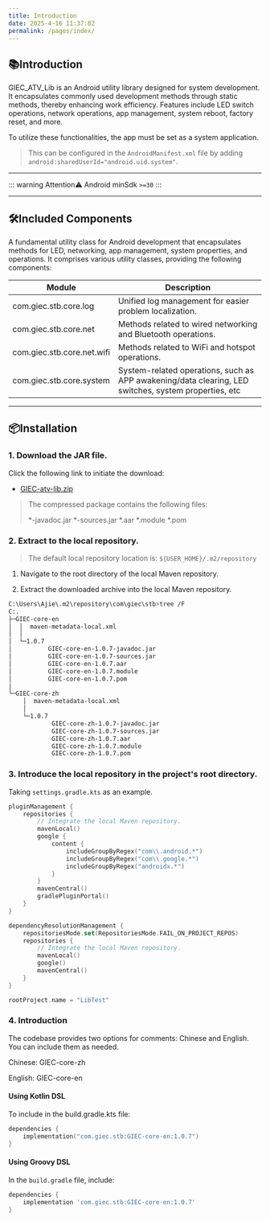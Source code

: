 ```yaml
---
title: Introduction
date: 2025-4-16 11:37:02
permalink: /pages/index/
---
```


## 📚Introduction

GIEC_ATV_Lib is an Android utility library designed for system development. It encapsulates commonly used development methods through static methods, thereby enhancing work efficiency. Features include LED switch operations, network operations, app management, system reboot, factory reset, and more.

To utilize these functionalities, the app must be set as a system application. 

> This can be configured in the `AndroidManifest.xml` file by adding `android:sharedUserId="android.uid.system"`.

-------------------------------------------------------------------------------

::: warning Attention⚠️
Android minSdk `>=30`
:::

---

## 🛠️Included Components

A fundamental utility class for Android development that encapsulates methods for LED, networking, app management, system properties, and operations. It comprises various utility classes, providing the following components:

| Module                        | Description                                                                                          |
|-------------------------------|------------------------------------------------------------------------------------------------------|
| com.giec.stb.core.log         | Unified log management for easier problem localization.                                              |
| com.giec.stb.core.net         | Methods related to wired networking and Bluetooth operations.                                        |
| com.giec.stb.core.net.wifi    | Methods related to WiFi and hotspot operations.                                                      |
| com.giec.stb.core.system      | System-related operations, such as APP awakening/data clearing, LED switches, system properties, etc |

-------------------------------------------------------------------------------

## 📦Installation

### 1. Download the JAR file.

Click the following link to initiate the download:

- [GIEC-atv-lib.zip](https://cdn.jsdelivr.net/gh/Ajie528/public_file/giec/lib/GIEC-atv-lib.zip)

> The compressed package contains the following files:
>
> *-javadoc.jar
> *-sources.jar
> *.aar
> *.module
> *.pom

### 2. Extract to the local repository.

> The default local repository location is: `${USER_HOME}/.m2/repository` 

1. Navigate to the root directory of the local Maven repository.

2. Extract the downloaded archive into the local Maven repository.

``` bash
C:\Users\Ajie\.m2\repository\com\giec\stb>tree /F
C:.
├─GIEC-core-en
│  │  maven-metadata-local.xml
│  │
│  └─1.0.7
│          GIEC-core-en-1.0.7-javadoc.jar
│          GIEC-core-en-1.0.7-sources.jar
│          GIEC-core-en-1.0.7.aar
│          GIEC-core-en-1.0.7.module
│          GIEC-core-en-1.0.7.pom
│
└─GIEC-core-zh
    │  maven-metadata-local.xml
    │
    └─1.0.7
            GIEC-core-zh-1.0.7-javadoc.jar
            GIEC-core-zh-1.0.7-sources.jar
            GIEC-core-zh-1.0.7.aar
            GIEC-core-zh-1.0.7.module
            GIEC-core-zh-1.0.7.pom
```

### 3. Introduce the local repository in the project's root directory.

Taking `settings.gradle.kts` as an example.

```kotlin
pluginManagement {
    repositories {
        // Integrate the local Maven repository.
        mavenLocal()
        google {
            content {
                includeGroupByRegex("com\\.android.*")
                includeGroupByRegex("com\\.google.*")
                includeGroupByRegex("androidx.*")
            }
        }
        mavenCentral()
        gradlePluginPortal()
    }
}

dependencyResolutionManagement {
    repositoriesMode.set(RepositoriesMode.FAIL_ON_PROJECT_REPOS)
    repositories {
        // Integrate the local Maven repository.
        mavenLocal()
        google()
        mavenCentral()
    }
}

rootProject.name = "LibTest"
```

### 4. Introduction

The codebase provides two options for comments: Chinese and English. You can include them as needed.

Chinese: GIEC-core-zh

English: GIEC-core-en

#### Using Kotlin DSL

To include in the build.gradle.kts file:

```kotlin
dependencies {
    implementation("com.giec.stb:GIEC-core-en:1.0.7")
}
```

#### Using Groovy DSL

In the `build.gradle` file, include:

```groovy
dependencies {
    implementation 'com.giec.stb:GIEC-core-en:1.0.7'
}
```
